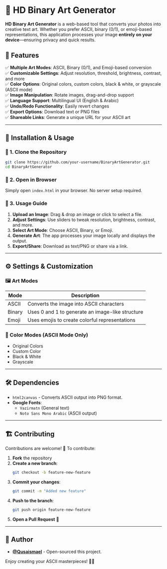 # 🎨 HD Binary Art Generator

**HD Binary Art Generator** is a web-based tool that converts your photos into creative text art. Whether you prefer ASCII, binary (0/1), or emoji-based representations, this application processes your image **entirely on your device**—ensuring privacy and quick results.

## 🚀 Features

✅ **Multiple Art Modes**: ASCII, Binary (0/1), and Emoji-based conversion  
✅ **Customizable Settings**: Adjust resolution, threshold, brightness, contrast, and more  
✅ **Color Options**: Original colors, custom colors, black & white, or grayscale (ASCII mode)  
✅ **Image Manipulation**: Rotate images, drag-and-drop support  
✅ **Language Support**: Multilingual UI (English & Arabic)  
✅ **Undo/Redo Functionality**: Easily revert changes  
✅ **Export Options**: Download text or PNG files  
✅ **Shareable Links**: Generate a unique URL for your ASCII art  

---

## 📌 Installation & Usage

### 🔹 1. Clone the Repository
```sh
git clone https://github.com/your-username/BinaryArtGenerator.git
cd BinaryArtGenerator
```

### 🔹 2. Open in Browser
Simply open `index.html` in your browser. No server setup required.

### 🔹 3. Usage Guide
1. **Upload an Image**: Drag & drop an image or click to select a file.
2. **Adjust Settings**: Use sliders to tweak resolution, brightness, contrast, and more.
3. **Select Art Mode**: Choose ASCII, Binary, or Emoji.
4. **Generate Art**: The app processes your image locally and displays the output.
5. **Export/Share**: Download as text/PNG or share via a link.

---

## ⚙️ Settings & Customization

### 🖼️ Art Modes

| Mode   | Description |
|--------|------------|
| ASCII  | Converts the image into ASCII characters |
| Binary | Uses 0 and 1 to generate an image-like structure |
| Emoji  | Uses emojis to create colorful representations |

### 🎨 Color Modes (ASCII Mode Only)
- Original Colors  
- Custom Color  
- Black & White  
- Grayscale  

---

## 🛠 Dependencies
- `html2canvas` - Converts ASCII output into PNG format.
- **Google Fonts**:
  - `Vazirmatn` (General text)
  - `Noto Sans Mono Arabic` (ASCII output)

---

## 🏗️ Contributing

Contributions are welcome! 🚀 To contribute:

1. **Fork** the repository  
2. **Create a new branch**:  
   ```sh
   git checkout -b feature-new-feature
   ```
3. **Commit your changes**:  
   ```sh
   git commit -m "Added new feature"
   ```
4. **Push to the branch**:  
   ```sh
   git push origin feature-new-feature
   ```
5. **Open a Pull Request** 🎉  

---

## 📌 Author

- **[@Qusaismael](https://x.com/Qusaismael)** - Open-sourced this project.

Enjoy creating your ASCII masterpieces! 🎨✨
